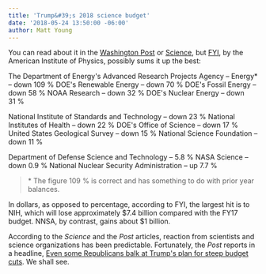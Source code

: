 ```yaml
---
title: 'Trump&#39;s 2018 science budget'
date: '2018-05-24 13:50:00 -06:00'
author: Matt Young
---
```


You can read about it in the <a href="https://www.washingtonpost.com/news/to-your-health/wp/2017/05/22/trump-budget-seeks-huge-cuts-to-disease-prevention-and-medical-research-departments/">Washington Post</a> or <a href="http://www.sciencemag.org/news/2017/05/what-s-trump-s-2018-budget-request-science">Science</a>, but <a href="https://www.aip.org/fyi/2017/trump-budget-slashes-science-confrontation-congress-looms">FYI</a>, by the American Institute of Physics, possibly sums it up the best:

The Department of Energy's Advanced Research Projects Agency – Energy* – down 109&nbsp;%
DOE's Renewable Energy – down 70&nbsp;%
DOE's Fossil Energy – down 58&nbsp;%
NOAA Research – down 32&nbsp;%
DOE's Nuclear Energy – down 31&nbsp;%

National Institute of Standards and Technology – down 23&nbsp;%
National Institutes of Health – down 22&nbsp;%
DOE's Office of Science – down 17&nbsp;%
United States Geological Survey – down 15&nbsp;%
National Science Foundation – down 11&nbsp;%

Department of Defense Science and Technology – 5.8&nbsp;%
NASA Science – down 0.9&nbsp;%
National Nuclear Security Administration – up 7.7&nbsp;%

>&#42; The figure 109&nbsp;% is correct and has something to do with prior year balances.


In dollars, as opposed to percentage, according to FYI, the largest hit is to NIH, which will lose approximately $7.4 billion compared with the FY17 budget. NNSA, by contrast, gains about $1 billion.

According to the <i>Science</i> and the <i>Post</i> articles, reaction from scientists and science organizations has been predictable. Fortunately, the <i>Post</i> reports in a headline, <a href="https://www.washingtonpost.com/powerpost/even-some-republicans-balk-at-trumps-plan-for-steep-budget-cuts/2017/05/23/9bf202f8-3f62-11e7-adba-394ee67a7582_story.html">Even some Republicans balk at Trump's plan for steep budget cuts</a>. We shall see.
